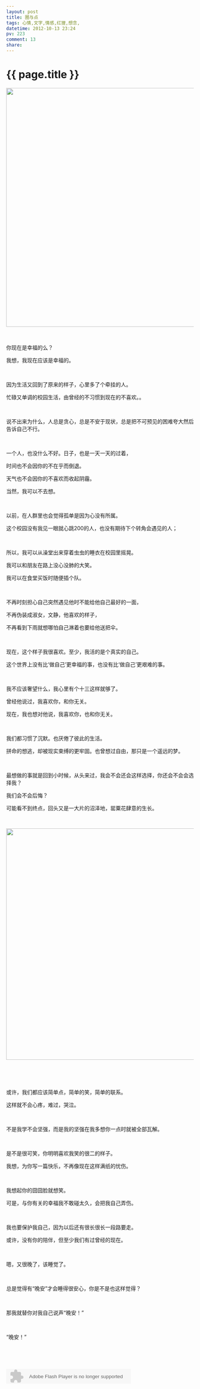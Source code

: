 ```yaml
---
layout: post
title: 圈与点
tags: 心情,文字,情感,红狸,想念,
datetime: 2012-10-13 23:24
pv: 223
comment: 13
share: 
---
```


{{ page.title }}
================

 <p><img src="/hi/images/9825bc315c6034a8b193200fcb134954082376cf.jpg"                                 width="640" /></p><p>&nbsp;</p><p>你现在是幸福的么？</p><p>我想，我现在应该是幸福的。</p><p>&nbsp;</p><p>因为生活又回到了原来的样子，心里多了个牵挂的人。</p><p>忙碌又单调的校园生活，由曾经的不习惯到现在的不喜欢。。</p><p>&nbsp;</p><p>说不出来为什么，人总是贪心，总是不安于现状，总是把不可预见的困难夸大然后告诉自己不行。</p><p>&nbsp;</p><p>一个人，也没什么不好。日子，也是一天一天的过着，</p><p>时间也不会因你的不在乎而倒退。</p><p>天气也不会因你的不喜欢而收起阴霾。</p><p>当然，我可以不去想。</p><p>&nbsp;</p><p>以前，在人群里也会觉得孤单是因为心没有所属。</p><p>这个校园没有我见一眼就心跳200的人，也没有期待下个转角会遇见的人；</p><p>&nbsp;</p><p>所以，我可以从澡堂出来穿着虫虫的睡衣在校园里摇晃。</p><p>我可以和朋友在路上没心没肺的大笑。</p><p>我可以在食堂买饭时随便插个队。</p><p>&nbsp;</p><p>不再时刻担心自己突然遇见他时不能给他自己最好的一面，</p><p>不再伪装成淑女，文静，他喜欢的样子，&nbsp;</p><p>不再看到下雨就想哪怕自己淋着也要给他送把伞。</p><p>&nbsp;</p><p>现在，这个样子我很喜欢。至少，我活的是个真实的自己。</p><p>这个世界上没有比‘做自己’更幸福的事，也没有比‘做自己’更艰难的事。</p><p>&nbsp;</p><p>我不应该奢望什么，我心里有个十三这样就够了。</p><p>曾经他说过，我喜欢你，和你无关。</p><p>现在，我也想对他说，我喜欢你，也和你无关。</p><p>&nbsp;</p><p>我们都习惯了沉默。也厌倦了彼此的生活。</p><p>拼命的想逃，却被现实束缚的更牢固。也曾想过自由，那只是一个遥远的梦。</p><p>&nbsp;</p><p>最想做的事就是回到小时候，从头来过，我会不会还会这样选择，你还会不会会选择我？</p><p>我们会不会后悔？</p><p>可能看不到终点，回头又是一大片的沼泽地，罂粟花肆意的生长。</p><p>&nbsp;</p><p><img src="/hi/images/00e93901213fb80eaa68f95936d12f2eb8389487.jpg"                                 width="620" /></p><p>&nbsp;</p><p>&nbsp;</p><p>或许，我们都应该简单点，简单的笑，简单的联系。</p><p>这样就不会心疼，难过，哭泣。</p><p>&nbsp;</p><p>不是我学不会坚强，而是我的坚强在我多想你一点时就被全部瓦解。</p><p>&nbsp;</p><p>是不是很可笑，你明明喜欢我笑的很二的样子。</p><p>我想，为你写一篇快乐，不再像现在这样满纸的忧伤。</p><p>&nbsp;</p><p>我想起你的囧囧脸就想笑。</p><p>可是，与你有关的幸福我不敢碰太久，会把我自己弄伤。</p><p>&nbsp;</p><p>我也要保护我自己，因为以后还有很长很长一段路要走。</p><p>或许，没有你的陪伴，但至少我们有过曾经的现在。</p><p>&nbsp;</p><p>嗯，又很晚了，该睡觉了。</p><p>&nbsp;</p><p>总是觉得有“晚安”才会睡得很安心，你是不是也这样觉得？</p><p>&nbsp;</p><p>那我就替你对我自己说声“晚安！”</p><p>&nbsp;</p><p>“晚安！”</p><p>&nbsp;</p><p>&nbsp;</p><p><embed height="40" border="0" width="335" flashvars="id=502351&autoPlay=true&replay=true" alt="" src="http://ting.baidu.com/widget/space/flash/SpaceMP3Player.swf" wmode="transparent" type="application/x-shockwave-flash" name="plugin" /><br /></p> 

